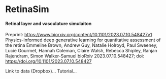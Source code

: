 # RetinaSim

#### Retinal layer and vasculature simulaiton
Preprint: https://www.biorxiv.org/content/10.1101/2023.07.10.548427v1
Physics-informed deep generative learning for quantitative assessment of the retina
Emmeline Brown, Andrew Guy, Natalie Holroyd, Paul Sweeney, Lucie Gourmet, Hannah Coleman, Claire Walsh, Rebecca Shipley, Ranjan Rajendram, Simon Walker-Samuel
bioRxiv 2023.07.10.548427; doi: https://doi.org/10.1101/2023.07.10.548427

Link to data (Dropbox)...
Tutorial...
